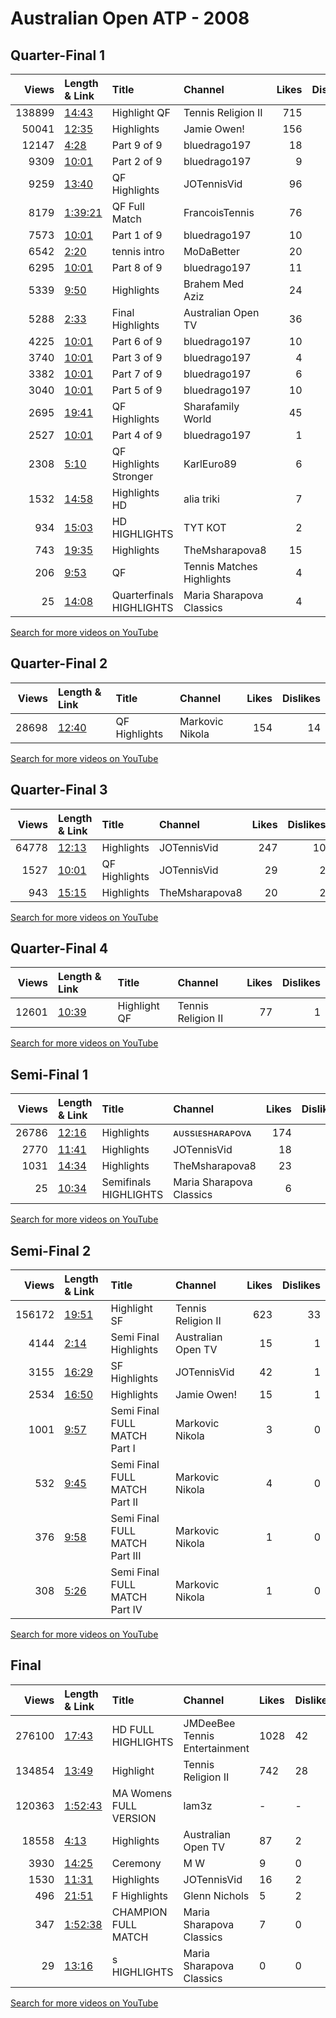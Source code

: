 
# Australian Open ATP - 2008
    
## Quarter-Final 1
|   Views | Length & Link                                          | Title                     | Channel                   |   Likes |   Dislikes |
|--------:|:-------------------------------------------------------|:--------------------------|:--------------------------|--------:|-----------:|
|  138899 | [14:43](https://www.youtube.com/watch?v=85o_HmqrFXA)   | Highlight   QF            | Tennis Religion II        |     715 |         38 |
|   50041 | [12:35](https://www.youtube.com/watch?v=srjaas8C18s)   | Highlights                | Jamie Owen!               |     156 |          5 |
|   12147 | [4:28](https://www.youtube.com/watch?v=Gb3OeA1osSU)    | Part 9 of 9               | bluedrago197              |      18 |          1 |
|    9309 | [10:01](https://www.youtube.com/watch?v=-5vO4AiTfkc)   | Part 2 of 9               | bluedrago197              |       9 |          0 |
|    9259 | [13:40](https://www.youtube.com/watch?v=8d10_SKHfFo)   | QF Highlights             | JOTennisVid               |      96 |          3 |
|    8179 | [1:39:21](https://www.youtube.com/watch?v=me1Dwzjconc) | QF Full Match             | FrancoisTennis            |      76 |          2 |
|    7573 | [10:01](https://www.youtube.com/watch?v=_Cu_OJ63pBQ)   | Part 1 of 9               | bluedrago197              |      10 |          3 |
|    6542 | [2:20](https://www.youtube.com/watch?v=g9lF3OGA4nY)    | tennis  intro             | MoDaBetter                |      20 |          0 |
|    6295 | [10:01](https://www.youtube.com/watch?v=JljdQgDoi7g)   | Part 8 of 9               | bluedrago197              |      11 |          0 |
|    5339 | [9:50](https://www.youtube.com/watch?v=XBdNpeBRXZY)    | Highlights                | Brahem Med Aziz           |      24 |          2 |
|    5288 | [2:33](https://www.youtube.com/watch?v=62zQp9tN0g4)    | Final Highlights          | Australian Open TV        |      36 |          3 |
|    4225 | [10:01](https://www.youtube.com/watch?v=NDlgZFMrkGE)   | Part 6 of 9               | bluedrago197              |      10 |          0 |
|    3740 | [10:01](https://www.youtube.com/watch?v=LzgJ9PGH81g)   | Part 3 of 9               | bluedrago197              |       4 |          0 |
|    3382 | [10:01](https://www.youtube.com/watch?v=cB1CrY-HXT8)   | Part 7 of 9               | bluedrago197              |       6 |          0 |
|    3040 | [10:01](https://www.youtube.com/watch?v=3g3SR5QDG1c)   | Part 5 of 9               | bluedrago197              |      10 |          1 |
|    2695 | [19:41](https://www.youtube.com/watch?v=kDv4LF1IQV0)   | QF Highlights             | Sharafamily World         |      45 |          2 |
|    2527 | [10:01](https://www.youtube.com/watch?v=Ya4tW1a5zic)   | Part 4 of 9               | bluedrago197              |       1 |          0 |
|    2308 | [5:10](https://www.youtube.com/watch?v=9FldKjcikDw)    | QF Highlights  Stronger   | KarlEuro89                |       6 |          2 |
|    1532 | [14:58](https://www.youtube.com/watch?v=8y_ieOAhHMs)   | Highlights HD             | alia triki                |       7 |          1 |
|     934 | [15:03](https://www.youtube.com/watch?v=OG9O-DLP6IU)   | HD       HIGHLIGHTS       | TYT КОТ                   |       2 |          1 |
|     743 | [19:35](https://www.youtube.com/watch?v=xdpk6Wjb8AQ)   | Highlights                | TheMsharapova8            |      15 |          0 |
|     206 | [9:53](https://www.youtube.com/watch?v=xmlp7uVOirg)    | QF                        | Tennis Matches Highlights |       4 |          0 |
|      25 | [14:08](https://www.youtube.com/watch?v=4vHRuyC3BaE)   | Quarterfinals  HIGHLIGHTS | Maria Sharapova Classics  |       4 |          0 |

[Search for more videos on YouTube](https://www.youtube.com/results?search_query=%22australian+open%22+%22Sharapova%22+%22Henin%22+%222008%22+%22highlights%22)     

## Quarter-Final 2
|   Views | Length & Link                                        | Title         | Channel         |   Likes |   Dislikes |
|--------:|:-----------------------------------------------------|:--------------|:----------------|--------:|-----------:|
|   28698 | [12:40](https://www.youtube.com/watch?v=uO5k3KFiedc) | QF Highlights | Markovic Nikola |     154 |         14 |

[Search for more videos on YouTube](https://www.youtube.com/results?search_query=%22australian+open%22+%22Jankovic%22+%22Williams%22+%222008%22+%22highlights%22)     

## Quarter-Final 3
|   Views | Length & Link                                        | Title         | Channel        |   Likes |   Dislikes |
|--------:|:-----------------------------------------------------|:--------------|:---------------|--------:|-----------:|
|   64778 | [12:13](https://www.youtube.com/watch?v=jtvdlG9f_zE) | Highlights    | JOTennisVid    |     247 |         10 |
|    1527 | [10:01](https://www.youtube.com/watch?v=oh-TTwcmBv4) | QF Highlights | JOTennisVid    |      29 |          2 |
|     943 | [15:15](https://www.youtube.com/watch?v=KZW2EIhNoz4) | Highlights    | TheMsharapova8 |      20 |          2 |

[Search for more videos on YouTube](https://www.youtube.com/results?search_query=%22australian+open%22+%22Ivanovic%22+%22Williams%22+%222008%22+%22highlights%22)     

## Quarter-Final 4
|   Views | Length & Link                                        | Title          | Channel            |   Likes |   Dislikes |
|--------:|:-----------------------------------------------------|:---------------|:-------------------|--------:|-----------:|
|   12601 | [10:39](https://www.youtube.com/watch?v=9xxwZmtxQnA) | Highlight   QF | Tennis Religion II |      77 |          1 |

[Search for more videos on YouTube](https://www.youtube.com/results?search_query=%22australian+open%22+%22Hantuchova%22+%22Radwanska%22+%222008%22+%22highlights%22)     

## Semi-Final 1
|   Views | Length & Link                                        | Title                  | Channel                  |   Likes |   Dislikes |
|--------:|:-----------------------------------------------------|:-----------------------|:-------------------------|--------:|-----------:|
|   26786 | [12:16](https://www.youtube.com/watch?v=HIblzGio8sk) | Highlights             | ᴀᴜssιᴇsʜᴀʀᴀᴘᴏᴠᴀ          |     174 |          7 |
|    2770 | [11:41](https://www.youtube.com/watch?v=FS41lSwKuT0) | Highlights             | JOTennisVid              |      18 |          2 |
|    1031 | [14:34](https://www.youtube.com/watch?v=EbHY-EbJILg) | Highlights             | TheMsharapova8           |      23 |          0 |
|      25 | [10:34](https://www.youtube.com/watch?v=XUj3ModThwo) | Semifinals  HIGHLIGHTS | Maria Sharapova Classics |       6 |          0 |

[Search for more videos on YouTube](https://www.youtube.com/results?search_query=%22australian+open%22+%22Sharapova%22+%22Jankovic%22+%222008%22+%22highlights%22)     

## Semi-Final 2
|   Views | Length & Link                                        | Title                            | Channel            |   Likes |   Dislikes |
|--------:|:-----------------------------------------------------|:---------------------------------|:-------------------|--------:|-----------:|
|  156172 | [19:51](https://www.youtube.com/watch?v=rbBig3IgzLs) | Highlight   SF                   | Tennis Religion II |     623 |         33 |
|    4144 | [2:14](https://www.youtube.com/watch?v=7a9OHnaCfVw)  | Semi Final Highlights            | Australian Open TV |      15 |          1 |
|    3155 | [16:29](https://www.youtube.com/watch?v=wEyROT-bEJc) | SF Highlights                    | JOTennisVid        |      42 |          1 |
|    2534 | [16:50](https://www.youtube.com/watch?v=ehtg96q8AcY) | Highlights                       | Jamie Owen!        |      15 |          1 |
|    1001 | [9:57](https://www.youtube.com/watch?v=ijrK6mQly7Y)  | Semi Final   FULL MATCH Part I   | Markovic Nikola    |       3 |          0 |
|     532 | [9:45](https://www.youtube.com/watch?v=KfUejrVZRHk)  | Semi Final   FULL MATCH Part II  | Markovic Nikola    |       4 |          0 |
|     376 | [9:58](https://www.youtube.com/watch?v=0bNckmZ5t70)  | Semi Final   FULL MATCH Part III | Markovic Nikola    |       1 |          0 |
|     308 | [5:26](https://www.youtube.com/watch?v=lqvFTsByo78)  | Semi Final   FULL MATCH Part IV  | Markovic Nikola    |       1 |          0 |

[Search for more videos on YouTube](https://www.youtube.com/results?search_query=%22australian+open%22+%22Ivanovic%22+%22Hantuchova%22+%222008%22+%22highlights%22)     

## Final
|   Views | Length & Link                                          | Title                    | Channel                       | Likes   | Dislikes   |
|--------:|:-------------------------------------------------------|:-------------------------|:------------------------------|:--------|:-----------|
|  276100 | [17:43](https://www.youtube.com/watch?v=Y_MudqJUDGs)   | HD       FULL HIGHLIGHTS | JMDeeBee Tennis Entertainment | 1028    | 42         |
|  134854 | [13:49](https://www.youtube.com/watch?v=TCfC_f7jtWQ)   | Highlight                | Tennis Religion II            | 742     | 28         |
|  120363 | [1:52:43](https://www.youtube.com/watch?v=3dZgrIJZNzY) | MA  Womens  FULL VERSION | lam3z                         | -       | -          |
|   18558 | [4:13](https://www.youtube.com/watch?v=yGuE01xHH0Q)    | Highlights               | Australian Open TV            | 87      | 2          |
|    3930 | [14:25](https://www.youtube.com/watch?v=3nkvY8KCGcE)   | Ceremony                 | M W                           | 9       | 0          |
|    1530 | [11:31](https://www.youtube.com/watch?v=HVuAzecvtR4)   | Highlights               | JOTennisVid                   | 16      | 2          |
|     496 | [21:51](https://www.youtube.com/watch?v=TcOaZ6yw6Xs)   | F Highlights             | Glenn Nichols                 | 5       | 2          |
|     347 | [1:52:38](https://www.youtube.com/watch?v=lyWR3VrcCVE) | CHAMPION  FULL MATCH     | Maria Sharapova Classics      | 7       | 0          |
|      29 | [13:16](https://www.youtube.com/watch?v=90uq0y9AGpc)   | s  HIGHLIGHTS            | Maria Sharapova Classics      | 0       | 0          |

[Search for more videos on YouTube](https://www.youtube.com/results?search_query=%22australian+open%22+%22Sharapova%22+%22Ivanovic%22+%222008%22+%22highlights%22)     
